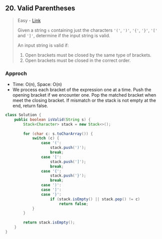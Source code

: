 ## 20. Valid Parentheses

> Easy - [Link](https://leetcode.com/problems/valid-parentheses/)
>
> Given a string `s` containing just the characters `'('`, `')'`, `'{'`, `'}'`, `'['` and `']'`, determine if the input string is valid.
>
> An input string is valid if:
>
> 1. Open brackets must be closed by the same type of brackets.
> 2. Open brackets must be closed in the correct order.



### Approch

- Time: O(n), Space: O(n)
- We process each bracket of the expression one at a time. Push the opening bracket if we encounter one. Pop the matched bracket when meet the closing bracket. If mismatch or the stack is not empty at the end, return false.

```java
class Solution {
    public boolean isValid(String s) {
        Stack<Character> stack = new Stack<>();
        
        for (char c: s.toCharArray()) {
            switch (c) {
                case '(':
                    stack.push(')');
                    break;
                case '[':
                    stack.push(']');
                    break;
                case '{':
                    stack.push('}');
                    break;
                case ')':
                case ']':
                case '}':
                    if (stack.isEmpty() || stack.pop() != c)
                        return false;
            }
        }
        
        return stack.isEmpty();
    }
}
```

